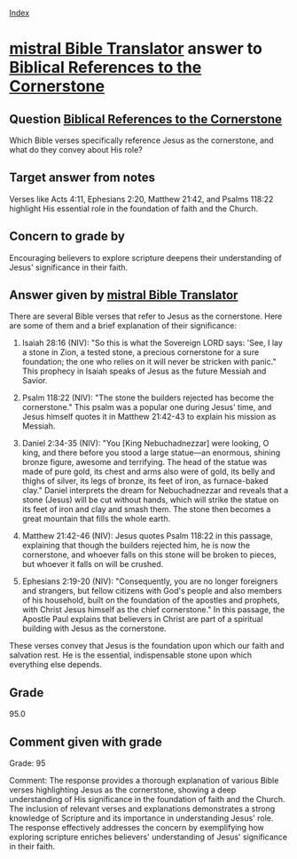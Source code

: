 
[Index](../../index.md)
# [mistral Bible Translator](../../answering_models/mistral_Bible_Translator.md) answer to [Biblical References to the Cornerstone](../../questions/Biblical_References_to_the_Cornerstone.md)

## Question [Biblical References to the Cornerstone](../../questions/Biblical_References_to_the_Cornerstone.md)
Which Bible verses specifically reference Jesus as the cornerstone, and what do they convey about His role?

## Target answer from notes
Verses like Acts 4:11, Ephesians 2:20, Matthew 21:42, and Psalms 118:22 highlight His essential role in the foundation of faith and the Church.

## Concern to grade by
Encouraging believers to explore scripture deepens their understanding of Jesus' significance in their faith.

## Answer given by [mistral Bible Translator](../../answering_models/mistral_Bible_Translator.md)
 There are several Bible verses that refer to Jesus as the cornerstone. Here are some of them and a brief explanation of their significance:

1. Isaiah 28:16 (NIV): "So this is what the Sovereign LORD says: 'See, I lay a stone in Zion, a tested stone, a precious cornerstone for a sure foundation; the one who relies on it will never be stricken with panic." This prophecy in Isaiah speaks of Jesus as the future Messiah and Savior.

2. Psalm 118:22 (NIV): "The stone the builders rejected has become the cornerstone." This psalm was a popular one during Jesus' time, and Jesus himself quotes it in Matthew 21:42-43 to explain his mission as Messiah.

3. Daniel 2:34-35 (NIV): "You [King Nebuchadnezzar] were looking, O king, and there before you stood a large statue—an enormous, shining bronze figure, awesome and terrifying. The head of the statue was made of pure gold, its chest and arms also were of gold, its belly and thighs of silver, its legs of bronze, its feet of iron, as furnace-baked clay." Daniel interprets the dream for Nebuchadnezzar and reveals that a stone (Jesus) will be cut without hands, which will strike the statue on its feet of iron and clay and smash them. The stone then becomes a great mountain that fills the whole earth.

4. Matthew 21:42-46 (NIV): Jesus quotes Psalm 118:22 in this passage, explaining that though the builders rejected him, he is now the cornerstone, and whoever falls on this stone will be broken to pieces, but whoever it falls on will be crushed.

5. Ephesians 2:19-20 (NIV): "Consequently, you are no longer foreigners and strangers, but fellow citizens with God's people and also members of his household, built on the foundation of the apostles and prophets, with Christ Jesus himself as the chief cornerstone." In this passage, the Apostle Paul explains that believers in Christ are part of a spiritual building with Jesus as the cornerstone.

These verses convey that Jesus is the foundation upon which our faith and salvation rest. He is the essential, indispensable stone upon which everything else depends.

## Grade
95.0

## Comment given with grade
Grade: 95

Comment: The response provides a thorough explanation of various Bible verses highlighting Jesus as the cornerstone, showing a deep understanding of His significance in the foundation of faith and the Church. The inclusion of relevant verses and explanations demonstrates a strong knowledge of Scripture and its importance in understanding Jesus' role. The response effectively addresses the concern by exemplifying how exploring scripture enriches believers' understanding of Jesus' significance in their faith.
